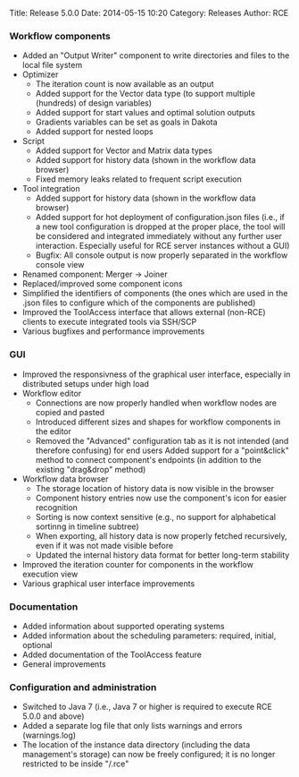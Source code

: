 Title: Release 5.0.0 
Date: 2014-05-15 10:20
Category: Releases
Author: RCE


### Workflow components 

* Added an "Output Writer" component to write directories and files to the local file system 
* Optimizer
	- The iteration count is now available as an output
	- Added support for the Vector data type (to support multiple (hundreds) of design variables)
	- Added support for start values and optimal solution outputs
	- Gradients variables can be set as goals in Dakota
	- Added support for nested loops 
* Script
	- Added support for Vector and Matrix data types
	- Added support for history data (shown in the workflow data browser)
	- Fixed memory leaks related to frequent script execution 
* Tool integration
	- Added support for history data (shown in the workflow data browser)
	- Added support for hot deployment of configuration.json files (i.e., if a new tool configuration is dropped at the proper place, the tool will be considered and integrated immediately without any further user interaction. Especially useful for RCE server instances without a GUI)
	- Bugfix: All console output is now properly separated in the workflow console view 
* Renamed component: Merger -> Joiner
* Replaced/improved some component icons
* Simplified the identifiers of components (the ones which are used in the .json files to configure which of the components are published)
* Improved the ToolAccess interface that allows external (non-RCE) clients to execute integrated tools via SSH/SCP 
* Various bugfixes and performance improvements 

### GUI

* Improved the responsivness of the graphical user interface, especially in distributed setups under high load
* Workflow editor
	- Connections are now properly handled when workflow nodes are copied and pasted
	- Introduced different sizes and shapes for workflow components in the editor
	- Removed the "Advanced" configuration tab as it is not intended (and therefore confusing) for end users
        Added support for a "point&click" method to connect component's endpoints (in addition to the existing "drag&drop" method) 
* Workflow data browser
 	- The storage location of history data is now visible in the browser
 	- Component history entries now use the component's icon for easier recognition
	- Sorting is now context sensitive (e.g., no support for alphabetical sortinng in timeline subtree)
	- When exporting, all history data is now properly fetched recursively, even if it was not made visible before
	- Updated the internal history data format for better long-term stability 
* Improved the iteration counter for components in the workflow execution view 
* Various graphical user interface improvements 

### Documentation

* Added information about supported operating systems
* Added information about the scheduling parameters: required, initial, optional
* Added documentation of the ToolAccess feature
* General improvements 

### Configuration and administration  

* Switched to Java 7 (i.e., Java 7 or higher is required to execute RCE 5.0.0 and above)
* Added a separate log file that only lists warnings and errors (warnings.log)
* The location of the instance data directory (including the data management's storage) can now be freely configured; it is no longer restricted to be inside "<user home>/.rce" 


